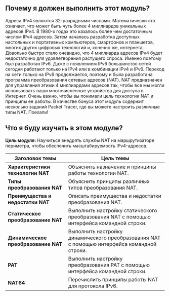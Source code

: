 <!-- 6.0.1 -->
##  Почему я должен выполнить этот модуль?

Адреса IPv4 являются 32-разрядными числами. Математически это означает, что может быть чуть более 4 миллиардов уникальных адресов IPv4. В 1980-х годах это казалось более чем достаточным числом IPv4 адресов. Затем началась разработка доступных настольных и портативных компьютеров, смартфонов и планшетов, многих других цифровых технологий и, конечно же, интернета. Довольно быстро стало очевидно, что 4 миллиарда адресов IPv4 будет недостаточно для удовлетворения растущего спроса. Именно поэтому был разработан IPv6. Даже с появлением IPv6 большинство сетей сегодня работают только на IPv4 или в комбинации IPv4 и IPv6. Переход на сети только на IPv6 продолжается, поэтому и была разработана программа преобразования сетевых адресов (NAT). NAT предназначен для управления этими 4 миллиардами адресов так, чтобы все мы могли использовать наши многочисленные устройства для доступа в Интернет. Очень важно, чтобы вы понимали цель технологии NAT и принципы ее работы. В качестве бонуса этот модуль содержит несколько заданий Packet Tracer, где вы можете настроить различные типы NAT. Поехали!

<!-- 6.0.2 -->
##  Что я буду изучать в этом модуле?

**Цель модуля:** Научиться внедрять службы NAT на маршрутизаторе периметра, чтобы обеспечить масштабируемость IPv4-адресов.

| **Заголовок темы** | **Цель темы** |
| --- | --- |
| **Характеристики технологии NAT** | Объяснить назначение и принципы работы технологии NAT. |
| **Типы преобразования NAT** | Объяснить принципы различных типов преобразования NAT. |
| **Преимущества и недостатки NAT** | Описать преимущества и недостатки преобразования NAT. |
| **Статическое преобразование NAT** | Выполнить настройку статического преобразования NAT с помощью интерфейса командной строки. |
| **Динамическое преобразование NAT** | Выполнить настройку динамического преобразования NAT с помощью интерфейса командной строки. |
| **PAT** | Выполнить настройку преобразования PAT с помощью интерфейса командной строки. |
| **NAT64** | Перечислить принципы работы NAT для протокола IPv6. |

